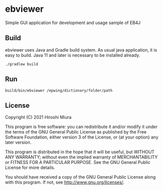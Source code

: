 # ebviewer
Simple GUI application for development and usage sample of EB4J

## Build

ebviewer uses Java and Gradle build system. As usual java application, it is easy to build.
Java 11 and later is necessary to be installed already.

```console
./gradlew build
```

## Run

```console
build/bin/ebviewer /epwing/dictionary/folder/path
```

## License

Copyright (C) 2021  Hiroshi Miura

This program is free software: you can redistribute it and/or modify
it under the terms of the GNU General Public License as published by
the Free Software Foundation, either version 3 of the License, or
(at your option) any later version.

This program is distributed in the hope that it will be useful,
but WITHOUT ANY WARRANTY; without even the implied warranty of
MERCHANTABILITY or FITNESS FOR A PARTICULAR PURPOSE.  See the
GNU General Public License for more details.

You should have received a copy of the GNU General Public License
along with this program.  If not, see <http://www.gnu.org/licenses/>.
